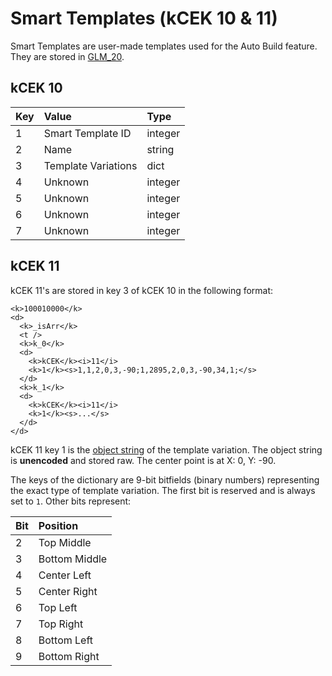 # Smart Templates (kCEK 10 & 11)

Smart Templates are user-made templates used for the Auto Build feature. They are stored in [GLM_20](/resources/client/gamesave/GLM.md#GLM_20).

## kCEK 10

| Key | Value              | Type      |
|:----|:-------------------|:----------|
| 1   | Smart Template ID  | integer   |
| 2   | Name               | string    |
| 3   | Template Variations| dict      |
| 4   | Unknown            | integer   |
| 5   | Unknown            | integer   |
| 6   | Unknown            | integer   |
| 7   | Unknown            | integer   |

## kCEK 11

kCEK 11's are stored in key 3 of kCEK 10 in the following format:

```
<k>100010000</k>
<d>
  <k>_isArr</k>
  <t />
  <k>k_0</k>
  <d>
    <k>kCEK</k><i>11</i>
    <k>1</k><s>1,1,2,0,3,-90;1,2895,2,0,3,-90,34,1;</s>
  </d>
  <k>k_1</k>
  <d>
    <k>kCEK</k><i>11</i>
    <k>1</k><s>...</s>
  </d>
</d>
```

kCEK 11 key 1 is the [object string](/resources/client/level-components/level-object.md) of the template variation. The object string is **unencoded** and stored raw. The center point is at X: 0, Y: -90.

The keys of the dictionary are 9-bit bitfields (binary numbers) representing the exact type of template variation. The first bit is reserved and is always set to `1`. Other bits represent:

| Bit   | Position     |
|:------|:-------------|
| 2     | Top Middle   |
| 3     | Bottom Middle|
| 4     | Center Left  |
| 5     | Center Right |
| 6     | Top Left     |
| 7     | Top Right    |
| 8     | Bottom Left  |
| 9     | Bottom Right |
